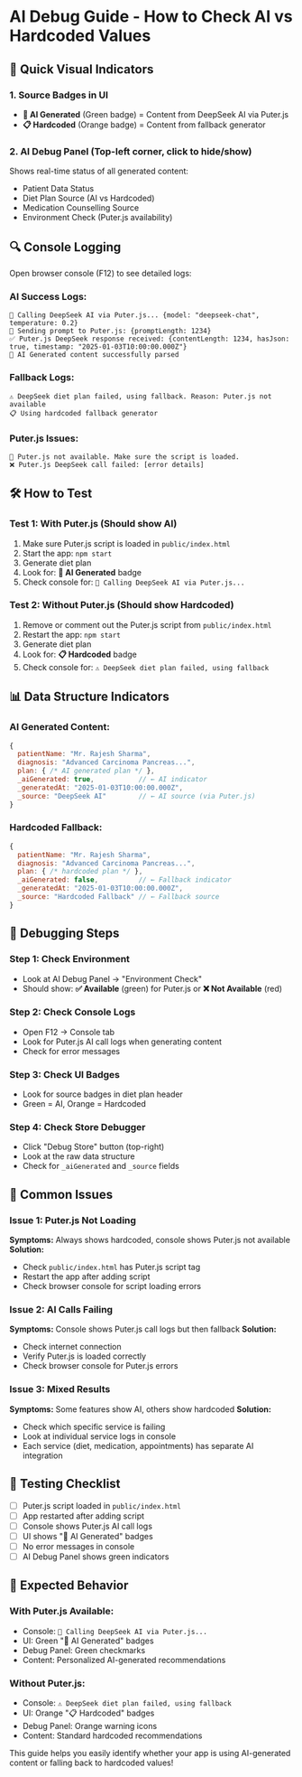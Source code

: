 # AI Debug Guide - How to Check AI vs Hardcoded Values

## 🎯 Quick Visual Indicators

### 1. **Source Badges in UI**
- **🤖 AI Generated** (Green badge) = Content from DeepSeek AI via Puter.js
- **📋 Hardcoded** (Orange badge) = Content from fallback generator

### 2. **AI Debug Panel** (Top-left corner, click to hide/show)
Shows real-time status of all generated content:
- Patient Data Status
- Diet Plan Source (AI vs Hardcoded)
- Medication Counselling Source
- Environment Check (Puter.js availability)

## 🔍 Console Logging

Open browser console (F12) to see detailed logs:

### AI Success Logs:
```
🤖 Calling DeepSeek AI via Puter.js... {model: "deepseek-chat", temperature: 0.2}
📝 Sending prompt to Puter.js: {promptLength: 1234}
✅ Puter.js DeepSeek response received: {contentLength: 1234, hasJson: true, timestamp: "2025-01-03T10:00:00.000Z"}
🎯 AI Generated content successfully parsed
```

### Fallback Logs:
```
⚠️ DeepSeek diet plan failed, using fallback. Reason: Puter.js not available
📋 Using hardcoded fallback generator
```

### Puter.js Issues:
```
🔑 Puter.js not available. Make sure the script is loaded.
❌ Puter.js DeepSeek call failed: [error details]
```

## 🛠️ How to Test

### Test 1: With Puter.js (Should show AI)
1. Make sure Puter.js script is loaded in `public/index.html`
2. Start the app: `npm start`
3. Generate diet plan
4. Look for: **🤖 AI Generated** badge
5. Check console for: `🤖 Calling DeepSeek AI via Puter.js...`

### Test 2: Without Puter.js (Should show Hardcoded)
1. Remove or comment out the Puter.js script from `public/index.html`
2. Restart the app: `npm start`
3. Generate diet plan
4. Look for: **📋 Hardcoded** badge
5. Check console for: `⚠️ DeepSeek diet plan failed, using fallback`

## 📊 Data Structure Indicators

### AI Generated Content:
```javascript
{
  patientName: "Mr. Rajesh Sharma",
  diagnosis: "Advanced Carcinoma Pancreas...",
  plan: { /* AI generated plan */ },
  _aiGenerated: true,           // ← AI indicator
  _generatedAt: "2025-01-03T10:00:00.000Z",
  _source: "DeepSeek AI"        // ← AI source (via Puter.js)
}
```

### Hardcoded Fallback:
```javascript
{
  patientName: "Mr. Rajesh Sharma",
  diagnosis: "Advanced Carcinoma Pancreas...",
  plan: { /* hardcoded plan */ },
  _aiGenerated: false,          // ← Fallback indicator
  _generatedAt: "2025-01-03T10:00:00.000Z",
  _source: "Hardcoded Fallback" // ← Fallback source
}
```

## 🔧 Debugging Steps

### Step 1: Check Environment
- Look at AI Debug Panel → "Environment Check"
- Should show: **✅ Available** (green) for Puter.js or **❌ Not Available** (red)

### Step 2: Check Console Logs
- Open F12 → Console tab
- Look for Puter.js AI call logs when generating content
- Check for error messages

### Step 3: Check UI Badges
- Look for source badges in diet plan header
- Green = AI, Orange = Hardcoded

### Step 4: Check Store Debugger
- Click "Debug Store" button (top-right)
- Look at the raw data structure
- Check for `_aiGenerated` and `_source` fields

## 🚨 Common Issues

### Issue 1: Puter.js Not Loading
**Symptoms:** Always shows hardcoded, console shows Puter.js not available
**Solution:** 
- Check `public/index.html` has Puter.js script tag
- Restart the app after adding script
- Check browser console for script loading errors

### Issue 2: AI Calls Failing
**Symptoms:** Console shows Puter.js call logs but then fallback
**Solution:**
- Check internet connection
- Verify Puter.js is loaded correctly
- Check browser console for Puter.js errors

### Issue 3: Mixed Results
**Symptoms:** Some features show AI, others show hardcoded
**Solution:**
- Check which specific service is failing
- Look at individual service logs in console
- Each service (diet, medication, appointments) has separate AI integration

## 📝 Testing Checklist

- [ ] Puter.js script loaded in `public/index.html`
- [ ] App restarted after adding script
- [ ] Console shows Puter.js AI call logs
- [ ] UI shows "🤖 AI Generated" badges
- [ ] No error messages in console
- [ ] AI Debug Panel shows green indicators

## 🎯 Expected Behavior

### With Puter.js Available:
- Console: `🤖 Calling DeepSeek AI via Puter.js...`
- UI: Green "🤖 AI Generated" badges
- Debug Panel: Green checkmarks
- Content: Personalized AI-generated recommendations

### Without Puter.js:
- Console: `⚠️ DeepSeek diet plan failed, using fallback`
- UI: Orange "📋 Hardcoded" badges  
- Debug Panel: Orange warning icons
- Content: Standard hardcoded recommendations

This guide helps you easily identify whether your app is using AI-generated content or falling back to hardcoded values!
